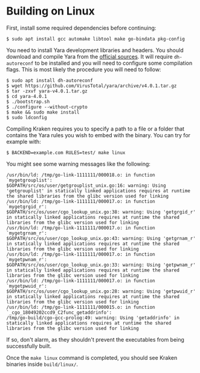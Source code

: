 # Building on Linux

First, install some required dependencies before continuing:

    $ sudo apt install gcc automake libtool make go-bindata pkg-config

You need to install Yara development libraries and headers. You should download and compile Yara from the [official sources](https://github.com/VirusTotal/yara). It will require `dh-autoreconf` to be installed and you will need to configure some compilation flags. This is most likely the procedure you will need to follow:

    $ sudo apt install dh-autoreconf
    $ wget https://github.com/VirusTotal/yara/archive/v4.0.1.tar.gz
    $ tar -zxvf yara-v4.0.1.tar.gz
    $ cd yara-4.0.1
    $ ./bootstrap.sh
    $ ./configure --without-crypto
    $ make && sudo make install
    $ sudo ldconfig

Compiling Kraken requires you to specify a path to a file or a folder that contains the Yara rules you wish to embed with the binary. You can try for example with:

    $ BACKEND=example.com RULES=test/ make linux

You might see some warning messages like the following:

	/usr/bin/ld: /tmp/go-link-1111111/000018.o: in function `mygetgrouplist':
	$GOPATH/src/os/user/getgrouplist_unix.go:16: warning: Using 'getgrouplist' in statically linked applications requires at runtime the shared libraries from the glibc version used for linking
	/usr/bin/ld: /tmp/go-link-1111111/000017.o: in function `mygetgrgid_r':
	$GOPATH/src/os/user/cgo_lookup_unix.go:38: warning: Using 'getgrgid_r' in statically linked applications requires at runtime the shared libraries from the glibc version used for linking
	/usr/bin/ld: /tmp/go-link-1111111/000017.o: in function `mygetgrnam_r':
	$GOPATH/src/os/user/cgo_lookup_unix.go:43: warning: Using 'getgrnam_r' in statically linked applications requires at runtime the shared libraries from the glibc version used for linking
	/usr/bin/ld: /tmp/go-link-1111111/000017.o: in function `mygetpwnam_r':
	$GOPATH/src/os/user/cgo_lookup_unix.go:33: warning: Using 'getpwnam_r' in statically linked applications requires at runtime the shared libraries from the glibc version used for linking
	/usr/bin/ld: /tmp/go-link-1111111/000017.o: in function `mygetpwuid_r':
	$GOPATH/src/os/user/cgo_lookup_unix.go:28: warning: Using 'getpwuid_r' in statically linked applications requires at runtime the shared libraries from the glibc version used for linking
	/usr/bin/ld: /tmp/go-link-1111111/000015.o: in function `_cgo_18049202ccd9_C2func_getaddrinfo':
	/tmp/go-build/cgo-gcc-prolog:49: warning: Using 'getaddrinfo' in statically linked applications requires at runtime the shared libraries from the glibc version used for linking

If so, don't alarm, as they shouldn't prevent the executables from being successfully built.

Once the `make linux` command is completed, you should see Kraken binaries inside `build/linux/`.
